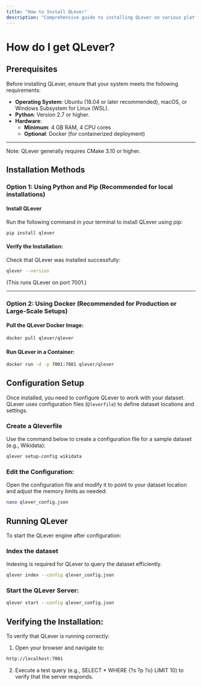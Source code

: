 ```yaml
---
title: "How to Install QLever"
description: "Comprehensive guide to installing QLever on various platforms, including prerequisites, Python setup, and Docker."
---
```

# How do I get QLever?

## Prerequisites

Before installing QLever, ensure that your system meets the following requirements:

- **Operating System**: Ubuntu (18.04 or later recommended), macOS, or Windows Subsystem for Linux (WSL).
- **Python**: Version 2.7 or higher.
- **Hardware**:  
  - **Minimum**: 4 GB RAM, 4 CPU cores  
  - **Optional**: Docker (for containerized deployment)
---
Note: QLever generally requires CMake 3.10 or higher.


## Installation Methods

### Option 1: Using Python and Pip (Recommended for local installations)

#### Install QLever
Run the following command in your terminal to install QLever using pip:

```bash
pip install qlever
```
#### Verify the Installation:
Check that QLever was installed successfully:

```bash
qlever --version
```

(This runs QLever on port 7001.)

---

### Option 2: Using Docker (Recommended for Production or Large-Scale Setups)

#### Pull the QLever Docker Image:

```bash
docker pull qlever/qlever
```

#### Run QLever in a Container:

```bash
docker run -d -p 7001:7001 qlever/qlever
```

## Configuration Setup

Once installed, you need to configure QLever to work with your dataset. QLever uses configuration files (`Qleverfile`) to define dataset locations and settings.

### Create a Qleverfile
Use the command below to create a configuration file for a sample dataset (e.g., Wikidata):

```bash
qlever setup-config wikidata
```

### Edit the Configuration:
Open the configuration file and modify it to point to your dataset location and adjust the memory limits as needed:

```bash
nano qlever_config.json
```

## Running QLever
To start the QLever engine after configuration:

### Index the dataset 
Indexing is required for QLever to query the dataset efficiently.

```bash
qlever index --config qlever_config.json
```

### Start the QLever Server:

```bash
qlever start --config qlever_config.json
```

## Verifying the Installation:
To verify that QLever is running correctly:
1. Open your browser and navigate to:

```bash
http://localhost:7001  
```

2. Execute a test query (e.g., SELECT * WHERE {?s ?p ?o} LIMIT 10) to verify that the server responds.
